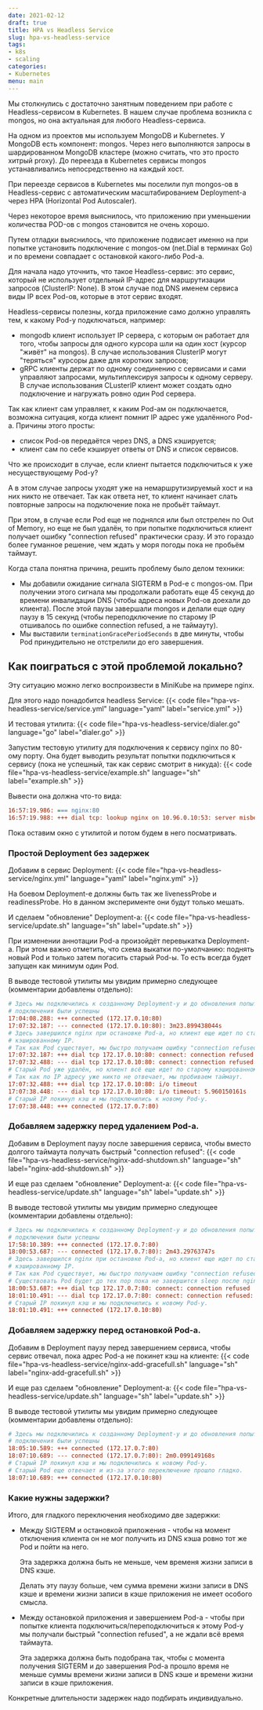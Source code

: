 ```yaml
---
date: 2021-02-12
draft: true
title: HPA vs Headless Service
slug: hpa-vs-headless-service
tags:
- k8s
- scaling
categories:
- Kubernetes
menu: main
---
```


Мы столкнулись с достаточно занятным поведением при работе с Headless-сервисом в Kubernetes. В нашем случае проблема
возникла с mongos, но она актуальная для любого Headless-сервиса.

На одном из проектов мы используем MongoDB и Kubernetes. У MongoDB есть компонент: mongos. Через него выполняются
запросы в шардированном MongoDB кластере (можно считать, что это просто хитрый proxy). До переезда в Kubernetes сервисы
mongos устанавливались непосредственно на каждый хост.

При переезде сервисов в Kubernetes мы поселили пул mongos-ов в Headless-сервис с автоматическим масштабированием
Deployment-а через HPA (Horizontal Pod Autoscaler).

Через некоторое время выяснилось, что приложению при уменьшении количества POD-ов с mongos становится не очень хорошо.
<!--more-->
Путем отладки выяснилось, что приложение подвисает именно на при попытке установить подключение с mongos-ом (net.Dial в
терминах Go) и по времени совпадает с остановкой какого-либо Pod-а.

Для начала надо уточнить, что такое Headless-сервис: это сервис, который не использует отдельный IP-адрес для
маршрутизации запросов (ClusterIP: None). В этом случае под DNS именем сервиса виды IP всех Pod-ов, которые в этот
сервис входят.

Headless-сервисы полезны, когда приложение само должно управлять тем, к какому Pod-у подключаться, например:

- mongodb клиент использует IP сервера, с которым он работает для того, чтобы запросы для одного курсора шли на один
  хост (курсор "живёт" на mongos). В случае использования ClusterIP могут "теряться" курсоры даже для коротких запросов;
- gRPC клиенты держат по одному соединению с сервисами и сами управляют запросами, мультиплексируя запросы к одному
  серверу. В случае использования CLusterIP клиент может создать одно подключение и нагружать ровно один Pod сервера.

Так как клиент сам управляет, к каким Pod-ам он подключается, возможна ситуация, когда клиент помнит IP адрес уже
удалённого Pod-а. Причины этого просты:

- список Pod-ов передаётся через DNS, а DNS кэшируется;
- клиент сам по себе кэширует ответы от DNS и список сервисов.

Что же происходит в случае, если клиент пытается подключиться к уже несуществующему Pod-у?

А в этом случае запросы уходят уже на немаршрутизируемый хост и на них никто не отвечает. Так как ответа нет, то клиент
начинает слать повторные запросы на подключение пока не пробьёт таймаут.

При этом, в случае если Pod еще не поднялся или был отстрелен по Out of Memory, но еще не был удалён, то при попытке
подключиться клиент получает ошибку "connection refused" практически сразу. И это гораздо более гуманное решение, чем
ждать у моря погоды пока не пробьём таймаут.

Когда стала понятна причина, решить проблему было делом техники:

- Мы добавили ожидание сигнала SIGTERM в Pod-е с mongos-ом. При получении этого сигнала мы продолжали работать еще 45
  секунд до времени инвалидации DNS (чтобы адреса новых Pod-ов доехали до клиента). После этой паузы завершали mongos и
  делали еще одну паузу в 15 секунд (чтобы переподключение по старому IP отшивалось по ошибке connection refused, а не
  таймауту).
- Мы выставили `terminationGracePeriodSeconds` в две минуты, чтобы Pod принудительно не отстрелили до его завершения.

## Как поиграться с этой проблемой локально?

Эту ситуацию можно легко воспроизвести в MiniKube на примере nginx.

Для этого надо понадобится headless Service:
{{< code file="hpa-vs-headless-service/service.yml" language="yaml" label="service.yml" >}}

И тестовая утилита:
{{< code file="hpa-vs-headless-service/dialer.go" language="go" label="dialer.go" >}}

Запустим тестовую утилиту для подключения к сервису nginx по 80-ому порту. Она будет выводить результат попытки
подключиться к сервису (пока не успешный, так как сервис смотрит в никуда):
{{< code file="hpa-vs-headless-service/example.sh" language="sh" label="example.sh" >}}

Вывести она должна что-то вида:

```ini
16:57:19.986: === nginx:80
16:57:19.988: +++ dial tcp: lookup nginx on 10.96.0.10:53: server misbehaving
```

Пока оставим окно с утилитой и потом будем в него посматривать.

### Простой Deployment без задержек

Добавим в сервис Deployment:
{{< code file="hpa-vs-headless-service/nginx.yml" language="yaml" label="nginx.yml" >}}

На боевом Deployment-е должны быть так же livenessProbe и readinessProbe. Но в данном эксперименте они будут только
мешать.

И сделаем "обновление" Deployment-а:
{{< code file="hpa-vs-headless-service/update.sh" language="sh" label="update.sh" >}}

При изменении аннотации Pod-а произойдёт перевыкатка Deployment-а. При этом важно отметить, что схема выкатки
по-умолчанию: поднять новый Pod и только затем погасить старый Pod-ы. То есть всегда будет запущен как минимум один Pod.

В выводе тестовой утилиты мы увидим примерно следующее (комментарии добавлены отдельно):

```ini
# Здесь мы подключились к созданному Deployment-у и до обновления попытки
# подключения были успешны
17:04:08.288: +++ connected (172.17.0.10:80)
17:07:32.187: --- connected (172.17.0.10:80): 3m23.899438044s
# Здесь завершился nginx при остановке Pod-а, но клиент еще идет по старому
# кэшированному IP.
# Так как Pod существует, мы быстро получаем ошибку "connection refused"
17:07:32.187: +++ dial tcp 172.17.0.10:80: connect: connection refused
17:07:32.488: --- dial tcp 172.17.0.10:80: connect: connection refused: 301.155902ms
# Старый Pod уже удалён, но клиент всё еще идет по старому кэшированному IP.
# Так как по IP адресу уже никто не отвечает, мы пробиваем таймаут.
17:07:32.488: +++ dial tcp 172.17.0.10:80: i/o timeout
17:07:38.448: --- dial tcp 172.17.0.10:80: i/o timeout: 5.960150161s
# Старый IP покинул кэш и мы подключились к новому Pod-у.
17:07:38.448: +++ connected (172.17.0.7:80)
```

### Добавляем задержку перед удалением Pod-а.

Добавим в Deployment паузу после завершения сервиса, чтобы вместо долгого таймаута получать быстрый "connection
refused":
{{< code file="hpa-vs-headless-service/nginx-add-shutdown.sh" language="sh" label="nginx-add-shutdown.sh" >}}

И еще раз сделаем "обновление" Deployment-а:
{{< code file="hpa-vs-headless-service/update.sh" language="sh" label="update.sh" >}}

В выводе тестовой утилиты мы увидим примерно следующее (комментарии добавлены отдельно):

```ini
# Здесь мы подключились к созданному Deployment-у и до обновления попытки
# подключения были успешны
17:58:10.389: +++ connected (172.17.0.7:80)
18:00:53.687: --- connected (172.17.0.7:80): 2m43.29763747s
# Здесь завершился nginx при остановке Pod-а, но клиент еще идет по старому
# кэшированному IP.
# Так как Pod существует, мы быстро получаем ошибку "connection refused".
# Существовать Pod будет до тех пор пока не завершится sleep после nginx.
18:00:53.687: +++ dial tcp 172.17.0.7:80: connect: connection refused
18:01:10.491: --- dial tcp 172.17.0.7:80: connect: connection refused: 16.804114254s
# Старый IP покинул кэш и мы подключились к новому Pod-у.
18:01:10.491: +++ connected (172.17.0.10:80)
```

### Добавляем задержку перед остановкой Pod-а.

Добавим в Deployment паузу перед завершением сервиса, чтобы сервис отвечал, пока адрес Pod-а не покинет кэш на клиенте:
{{< code file="hpa-vs-headless-service/nginx-add-gracefull.sh" language="sh" label="nginx-add-gracefull.sh" >}}

И еще раз сделаем "обновление" Deployment-а:
{{< code file="hpa-vs-headless-service/update.sh" language="sh" label="update.sh" >}}

В выводе тестовой утилиты мы увидим примерно следующее (комментарии добавлены отдельно):

```ini
# Здесь мы подключились к созданному Deployment-у и до обновления попытки
# подключения были успешны
18:05:10.589: +++ connected (172.17.0.7:80)
18:07:10.689: --- connected (172.17.0.7:80): 2m0.099149168s
# Старый IP покинул кэш и мы подключились к новому Pod-у.
# Старый Pod еще отвечает и из-за этого переключение прошло гладко.
18:07:10.689: +++ connected (172.17.0.10:80)
```

### Какие нужны задержки?

Итого, для гладкого переключения необходимо две задержки:

- Между SIGTERM и остановкой приложения - чтобы на момент отключения клиента он не мог получить из DNS кэша ровно тот же
  Pod и пойти на него.

  Эта задержка должна быть не меньше, чем временя жизни записи в DNS кэше.

  Делать эту паузу больше, чем сумма времени жизни записи в DNS кэше и времени жизни записи в кэше приложения не имеет
  особого смысла.

- Между остановкой приложения и завершением Pod-а - чтобы при попытке клиента подключиться/переподключиться к этому
  Pod-у мы получали быстрый "connection refused", а не ждали всё время таймаута.

  Эта задержка должна быть подобрана так, чтобы с момента получения SIGTERM и до завершения Pod-а прошло время не меньше
  суммы времени жизни записи в DNS кэше и времени жизни записи в кэше приложения.

Конкретные длительности задержек надо подбирать индивидуально.
